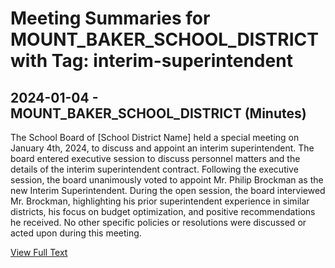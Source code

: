 # Meeting Summaries for MOUNT_BAKER_SCHOOL_DISTRICT with Tag: interim-superintendent

## 2024-01-04 - MOUNT_BAKER_SCHOOL_DISTRICT (Minutes)

The School Board of [School District Name] held a special meeting on January 4th, 2024, to discuss and appoint an interim superintendent.  The board entered executive session to discuss personnel matters and the details of the interim superintendent contract. Following the executive session, the board unanimously voted to appoint Mr. Philip Brockman as the new Interim Superintendent. During the open session, the board interviewed Mr. Brockman, highlighting his prior superintendent experience in similar districts, his focus on budget optimization, and positive recommendations he received.  No other specific policies or resolutions were discussed or acted upon during this meeting.

[View Full Text](https://raw.githubusercontent.com/civiclensllc/WashingtonStateSchoolBoardExplorer/refs/heads/main/data/countries/usa/states/wa/counties/whatcom/school_boards/mount_baker_school_district/2024/2024-01-04-minutes.txt)

